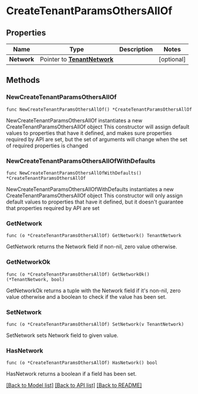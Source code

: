 # CreateTenantParamsOthersAllOf

## Properties

Name | Type | Description | Notes
------------ | ------------- | ------------- | -------------
**Network** | Pointer to [**TenantNetwork**](TenantNetwork.md) |  | [optional] 

## Methods

### NewCreateTenantParamsOthersAllOf

`func NewCreateTenantParamsOthersAllOf() *CreateTenantParamsOthersAllOf`

NewCreateTenantParamsOthersAllOf instantiates a new CreateTenantParamsOthersAllOf object
This constructor will assign default values to properties that have it defined,
and makes sure properties required by API are set, but the set of arguments
will change when the set of required properties is changed

### NewCreateTenantParamsOthersAllOfWithDefaults

`func NewCreateTenantParamsOthersAllOfWithDefaults() *CreateTenantParamsOthersAllOf`

NewCreateTenantParamsOthersAllOfWithDefaults instantiates a new CreateTenantParamsOthersAllOf object
This constructor will only assign default values to properties that have it defined,
but it doesn't guarantee that properties required by API are set

### GetNetwork

`func (o *CreateTenantParamsOthersAllOf) GetNetwork() TenantNetwork`

GetNetwork returns the Network field if non-nil, zero value otherwise.

### GetNetworkOk

`func (o *CreateTenantParamsOthersAllOf) GetNetworkOk() (*TenantNetwork, bool)`

GetNetworkOk returns a tuple with the Network field if it's non-nil, zero value otherwise
and a boolean to check if the value has been set.

### SetNetwork

`func (o *CreateTenantParamsOthersAllOf) SetNetwork(v TenantNetwork)`

SetNetwork sets Network field to given value.

### HasNetwork

`func (o *CreateTenantParamsOthersAllOf) HasNetwork() bool`

HasNetwork returns a boolean if a field has been set.


[[Back to Model list]](../README.md#documentation-for-models) [[Back to API list]](../README.md#documentation-for-api-endpoints) [[Back to README]](../README.md)


